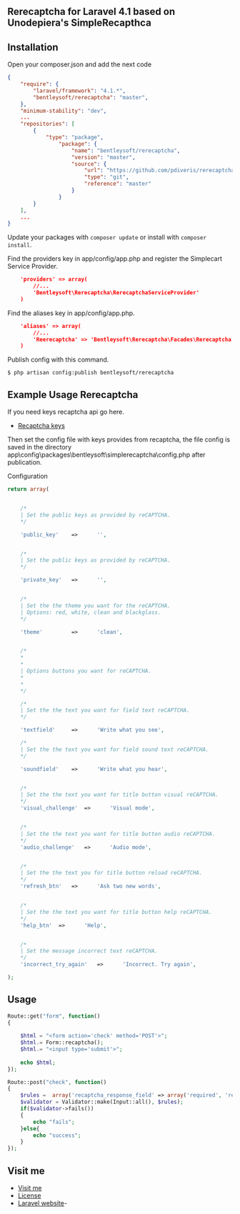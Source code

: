 ## Rerecaptcha for Laravel 4.1 based on Unodepiera's SimpleRecapthca
## Installation
Open your composer.json and add the next code
```json
{
	"require": {
	    "laravel/framework": "4.1.*",
        "bentleysoft/rerecaptcha": "master",
	},
	"minimum-stability": "dev",
    ...
    "repositories": [
        {
            "type": "package",
                "package": {
                    "name": "bentleysoft/rerecaptcha",
                    "version": "master",
                    "source": {
                        "url": "https://github.com/pdiveris/rerecaptcha.git",
                        "type": "git",
                        "reference": "master"
                    }
                }
        }
    ],  
    ...
}
```
Update your packages with ```composer update``` or install with ```composer install```.

Find the providers key in app/config/app.php and register the Simplecart Service Provider.
```json
	'providers' => array(
        //...
        'Bentleysoft\Rerecaptcha\RerecaptchaServiceProvider'
    )
```
Find the aliases key in app/config/app.php.
```json
	'aliases' => array(
        //...
        'Reerecaptcha' => 'Bentleysoft\Rerecaptcha\Facades\Rerecaptcha',
    )
```

Publish config with this command. 

```$ php artisan config:publish bentleysoft/rerecaptcha```

## Example Usage Rerecaptcha

If you need keys recaptcha api go here.

* [Recaptcha keys](https://www.google.com/recaptcha/admin/create)

Then set the config file with keys provides from recaptcha, the file config is saved in the directory app\config\packages\bentleysoft\simplerecaptcha\config.php after publication.

Configuration
```php
return array(


    /*
    | Set the public keys as provided by reCAPTCHA.
    */

    'public_key'    =>      '',


    /*
    | Set the public keys as provided by reCAPTCHA.
    */

    'private_key'   =>      '',


    /*
    | Set the the theme you want for the reCAPTCHA.
    | Options: red, white, clean and blackglass.
    */

    'theme'         =>      'clean',


    /*
    *
    *
    | Options buttons you want for reCAPTCHA.
    *
    *
    */

    /*
    | Set the the text you want for field text reCAPTCHA.
    */

    'textfield'     =>      'Write what you see',

    /*
    | Set the the text you want for field sound text reCAPTCHA.
    */

    'soundfield'    =>      'Write what you hear',


    /*
    | Set the the text you want for title button visual reCAPTCHA.
    */
    'visual_challenge'  =>      'Visual mode',


    /*
    | Set the the text you want for title button audio reCAPTCHA.
    */
    'audio_challenge'   =>      'Audio mode',


    /*
    | Set the the text you for title button reload reCAPTCHA.
    */
    'refresh_btn'   =>      'Ask two new words',


    /*
    | Set the the text you want for title button help reCAPTCHA.
    */
    'help_btn'  =>      'Help',


    /*
    | Set the message incorrect text reCAPTCHA.
    */
    'incorrect_try_again'   =>      'Incorrect. Try again',

);
```
## Usage
```php
Route::get("form", function()
{
    
    $html = "<form action='check' method='POST'>";
    $html.= Form::recaptcha();
    $html.= "<input type='submit'>";
    
    echo $html; 
});

Route::post("check", function()
{
    $rules =  array('recaptcha_response_field' => array('required', 'recaptcha'));
    $validator = Validator::make(Input::all(), $rules);
    if($validator->fails())
    {
        echo "fails";
    }else{
        echo "success";
    }
});
```

## Visit me

* [Visit me](http://www.diveris.org)
* [License](http://www.opensource.org/licenses/mit-license.php)
* [Laravel website](http://laravel.com)-
